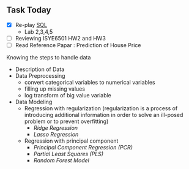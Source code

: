 ## Task Today ##
- [X] Re-play [SQL](https://courses.edx.org/courses/course-v1:Microsoft+DAT201x+1T2018a/progress)
  - Lab 2,3,4,5
- [ ] Reviewing ISYE6501 HW2 and HW3
- [ ] Read Reference Papar : Prediction of House Price

Knowing the steps to handle data
  - Description of Data
  - Data Preprocessing
    - convert categorical variables to numerical variables
    - filling up missing values
    - log transform of big value variable
  - Data Modeling
    - Regression with regularization (regularization is a process of introducing additional information in order to solve an ill-posed problem or to prevent overfitting)
      - *Ridge Regression*
      - *Lasso Regression*
    - Regression with principal component
      - *Principal Component Regression (PCR)*
      - *Partial Least Squares (PLS)*
      - *Random Forest Model*
